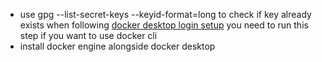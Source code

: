 - use gpg --list-secret-keys --keyid-format=long to check if key already exists when following
    [docker desktop login setup](https://docs.docker.com/desktop/get-started/#credentials-management-for-linux-users)
    you need to run this step if you want to use docker cli
- install docker engine alongside docker desktop

